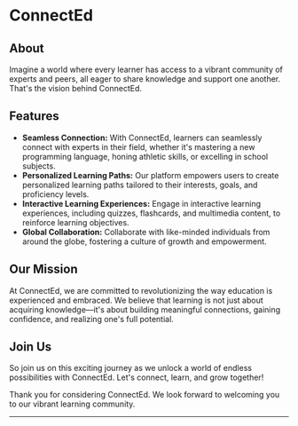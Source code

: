 # ConnectEd
## About

Imagine a world where every learner has access to a vibrant community of experts and peers, all eager to share knowledge and support one another. That's the vision behind ConnectEd.

## Features

- **Seamless Connection:** With ConnectEd, learners can seamlessly connect with experts in their field, whether it's mastering a new programming language, honing athletic skills, or excelling in school subjects.
- **Personalized Learning Paths:** Our platform empowers users to create personalized learning paths tailored to their interests, goals, and proficiency levels.
- **Interactive Learning Experiences:** Engage in interactive learning experiences, including quizzes, flashcards, and multimedia content, to reinforce learning objectives.
- **Global Collaboration:** Collaborate with like-minded individuals from around the globe, fostering a culture of growth and empowerment.

## Our Mission

At ConnectEd, we are committed to revolutionizing the way education is experienced and embraced. We believe that learning is not just about acquiring knowledge—it's about building meaningful connections, gaining confidence, and realizing one's full potential.

## Join Us

So join us on this exciting journey as we unlock a world of endless possibilities with ConnectEd. Let's connect, learn, and grow together!

Thank you for considering ConnectEd. We look forward to welcoming you to our vibrant learning community.

---


